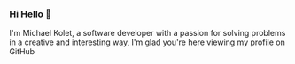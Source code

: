 ### Hi Hello 👋
I'm Michael Kolet, a software developer with a passion for solving problems in a creative and interesting way, I'm glad you're here viewing my profile on GitHub
<!--
**michaelkolet101/michaelkolet101** is a ✨ _special_ ✨ repository because its `README.md` (this file) appears on your GitHub profile.

Here are some ideas to get you started:

- 🔭 I’m currently working on a product for automated testing developers, the goal of the end product is more efficient and faster work

- 📫 How to reach me: michael24kolet@gmail.com


-->
